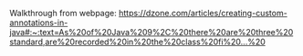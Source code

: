 Walkthrough from webpage:
https://dzone.com/articles/creating-custom-annotations-in-java#:~:text=As%20of%20Java%209%2C%20there%20are%20three%20standard,are%20recorded%20in%20the%20class%20fi%20...%20
